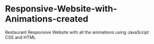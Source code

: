 # Responsive-Website-with-Animations-created
Restaurant Responsive Website with all the animations using JavaScript CSS and HTML

